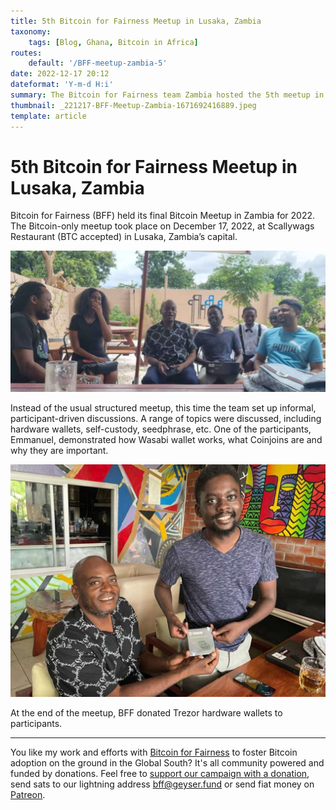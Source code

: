 ```yaml
---
title: 5th Bitcoin for Fairness Meetup in Lusaka, Zambia
taxonomy:
    tags: [Blog, Ghana, Bitcoin in Africa]
routes:
    default: '/BFF-meetup-zambia-5'
date: 2022-12-17 20:12
dateformat: 'Y-m-d H:i'
summary: The Bitcoin for Fairness team Zambia hosted the 5th meetup in the capital Lusaka last weekend.
thumbnail: _221217-BFF-Meetup-Zambia-1671692416889.jpeg
template: article
---
```



# 5th Bitcoin for Fairness Meetup in Lusaka, Zambia

Bitcoin for Fairness (BFF) held its final Bitcoin Meetup in Zambia for 2022. The Bitcoin-only meetup took place on December 17, 2022, at Scallywags Restaurant (BTC accepted) in Lusaka, Zambia’s capital.

![](_221217-BFF-Meetup-Zambia-1671692369687.jpeg)

Instead of the usual structured meetup, this time the team set up informal, participant-driven discussions. A range of topics were discussed, including hardware wallets, self-custody, seedphrase, etc. One of the participants, Emmanuel, demonstrated how Wasabi wallet works, what Coinjoins are and why they are important.

![](_221217-BFF-Meetup-Zambia-1671692416889.jpeg)

At the end of the meetup, BFF donated Trezor hardware wallets to participants.

---
You like my work and efforts with [Bitcoin for Fairness](https://bffbtc.org) to foster Bitcoin adoption on the ground in the Global South? It's all community powered and funded by donations. Feel free to [support our campaign with a donation](https://anita.link/geyser), send sats to our lightning address bff@geyser.fund or send fiat money on [Patreon](https://patreon.com/anitaposch).
